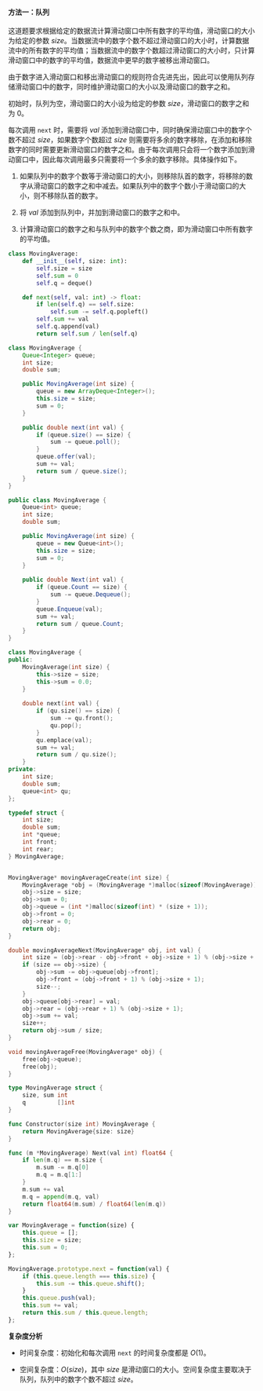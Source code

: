 #### 方法一：队列

这道题要求根据给定的数据流计算滑动窗口中所有数字的平均值，滑动窗口的大小为给定的参数 $\textit{size}$。当数据流中的数字个数不超过滑动窗口的大小时，计算数据流中的所有数字的平均值；当数据流中的数字个数超过滑动窗口的大小时，只计算滑动窗口中的数字的平均值，数据流中更早的数字被移出滑动窗口。

由于数字进入滑动窗口和移出滑动窗口的规则符合先进先出，因此可以使用队列存储滑动窗口中的数字，同时维护滑动窗口的大小以及滑动窗口的数字之和。

初始时，队列为空，滑动窗口的大小设为给定的参数 $\textit{size}$，滑动窗口的数字之和为 $0$。

每次调用 $\texttt{next}$ 时，需要将 $\textit{val}$ 添加到滑动窗口中，同时确保滑动窗口中的数字个数不超过 $\textit{size}$，如果数字个数超过 $\textit{size}$ 则需要将多余的数字移除，在添加和移除数字的同时需要更新滑动窗口的数字之和。由于每次调用只会将一个数字添加到滑动窗口中，因此每次调用最多只需要将一个多余的数字移除。具体操作如下。

1. 如果队列中的数字个数等于滑动窗口的大小，则移除队首的数字，将移除的数字从滑动窗口的数字之和中减去。如果队列中的数字个数小于滑动窗口的大小，则不移除队首的数字。

2. 将 $\textit{val}$ 添加到队列中，并加到滑动窗口的数字之和中。

3. 计算滑动窗口的数字之和与队列中的数字个数之商，即为滑动窗口中所有数字的平均值。

```Python [sol1-Python3]
class MovingAverage:
    def __init__(self, size: int):
        self.size = size
        self.sum = 0
        self.q = deque()

    def next(self, val: int) -> float:
        if len(self.q) == self.size:
            self.sum -= self.q.popleft()
        self.sum += val
        self.q.append(val)
        return self.sum / len(self.q)
```

```Java [sol1-Java]
class MovingAverage {
    Queue<Integer> queue;
    int size;
    double sum;

    public MovingAverage(int size) {
        queue = new ArrayDeque<Integer>();
        this.size = size;
        sum = 0;
    }

    public double next(int val) {
        if (queue.size() == size) {
            sum -= queue.poll();
        }
        queue.offer(val);
        sum += val;
        return sum / queue.size();
    }
}
```

```C# [sol1-C#]
public class MovingAverage {
    Queue<int> queue;
    int size;
    double sum;

    public MovingAverage(int size) {
        queue = new Queue<int>();
        this.size = size;
        sum = 0;
    }
    
    public double Next(int val) {
        if (queue.Count == size) {
            sum -= queue.Dequeue();
        }
        queue.Enqueue(val);
        sum += val;
        return sum / queue.Count;
    }
}
```

```C++ [sol1-C++]
class MovingAverage {
public:
    MovingAverage(int size) {
        this->size = size;
        this->sum = 0.0;
    }
    
    double next(int val) {
        if (qu.size() == size) {
            sum -= qu.front();
            qu.pop();
        }
        qu.emplace(val);
        sum += val;
        return sum / qu.size();
    }
private:
    int size;
    double sum;
    queue<int> qu;
};
```

```C [sol1-C]
typedef struct {
    int size;
    double sum;
    int *queue;
    int front;
    int rear;
} MovingAverage;


MovingAverage* movingAverageCreate(int size) {
    MovingAverage *obj = (MovingAverage *)malloc(sizeof(MovingAverage));
    obj->size = size;
    obj->sum = 0;
    obj->queue = (int *)malloc(sizeof(int) * (size + 1));
    obj->front = 0;
    obj->rear = 0;
    return obj;
}

double movingAverageNext(MovingAverage* obj, int val) {
    int size = (obj->rear - obj->front + obj->size + 1) % (obj->size + 1);
    if (size == obj->size) {
        obj->sum -= obj->queue[obj->front];
        obj->front = (obj->front + 1) % (obj->size + 1);
        size--;
    }
    obj->queue[obj->rear] = val;
    obj->rear = (obj->rear + 1) % (obj->size + 1);
    obj->sum += val;
    size++;
    return obj->sum / size;
}

void movingAverageFree(MovingAverage* obj) {
    free(obj->queue);
    free(obj);
}
```

```go [sol1-Golang]
type MovingAverage struct {
    size, sum int
    q         []int
}

func Constructor(size int) MovingAverage {
    return MovingAverage{size: size}
}

func (m *MovingAverage) Next(val int) float64 {
    if len(m.q) == m.size {
        m.sum -= m.q[0]
        m.q = m.q[1:]
    }
    m.sum += val
    m.q = append(m.q, val)
    return float64(m.sum) / float64(len(m.q))
}
```

```JavaScript [sol1-JavaScript]
var MovingAverage = function(size) {
    this.queue = [];
    this.size = size;
    this.sum = 0;
};

MovingAverage.prototype.next = function(val) {
    if (this.queue.length === this.size) {
        this.sum -= this.queue.shift();
    }
    this.queue.push(val);
    this.sum += val;
    return this.sum / this.queue.length;
};
```

**复杂度分析**

- 时间复杂度：初始化和每次调用 $\texttt{next}$ 的时间复杂度都是 $O(1)$。

- 空间复杂度：$O(\textit{size})$，其中 $\textit{size}$ 是滑动窗口的大小。空间复杂度主要取决于队列，队列中的数字个数不超过 $\textit{size}$。